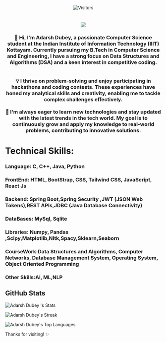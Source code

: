 <p align="center">
  <img src="https://visitor-badge.laobi.icu/badge?page_id=adarshiiit0117.adarshiiit0117" alt="Visitors" />
</p>

<h1 align="center">
  <img src="https://readme-typing-svg.herokuapp.com?font=Fira+Code&pause=1000&color=FFA500&center=true&vCenter=true&width=500&lines=Hi+%F0%9F%91%8B%2C+I'm+ADARSH+DUBEY" />
</h1>




<h3 align="center">👋 Hi, I'm Adarsh Dubey, a passionate Computer Science student at the Indian Institute of Information Technology (IIIT) Kottayam. Currently pursuing my B.Tech in Computer Science and Engineering, I have a strong focus on Data Structures and Algorithms (DSA) and a keen interest in competitive coding.<br>
<br><br>💡 I thrive on problem-solving and enjoy participating in hackathons and coding contests. These experiences have honed my analytical skills and creativity, enabling me to tackle complex challenges effectively.<br><br>🚀 I'm always eager to learn new technologies and stay updated with the latest trends in the tech world. My goal is to continuously grow and apply my knowledge to real-world problems, contributing to innovative solutions.</h3>


<h1>Technical Skills: </h1>
<h3>Language: C, C++, Java, Python</h3>
<h3>FrontEnd: HTML, BootStrap, CSS, Tailwind CSS, JavaScript, React Js</h3>
<h3>Backend: Spring Boot,Spring Security ,JWT (JSON Web Tokens),REST APIs,JDBC (Java Database Connectivity)</h3>
<h3>DataBases: MySql, Sqlite</h3>
<h3>Libraries: Numpy, Pandas ,Scipy,Matplotlib,Nltk,Spacy,Sklearn,Seaborn</h3>
<h3>CourseWork:Data Structures and Algorithms,  Computer Networks, Database Management System, Operating                  
  System, Object Oriented Programming </h3>
<h3>Other Skills:AI, ML,NLP</h3>





<h2>GitHub Stats</h2>

![Adarsh Dubey 's Stats](https://github-readme-stats.vercel.app/api?username=adarshiiit0117&theme=vue-dark&show_icons=true&hide_border=true&count_private=true)

![Adarsh Dubey's Streak](https://github-readme-streak-stats.herokuapp.com/?user=adarshiiit0117&theme=vue-dark&hide_border=true)

![Adarsh Dubey's Top Languages](https://github-readme-stats.vercel.app/api/top-langs/?username=adarshiiit0117&theme=vue-dark&show_icons=true&hide_border=true&layout=compact)



Thanks for visiting! ✨




